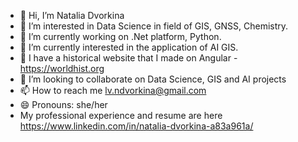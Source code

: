 - 👋 Hi, I’m Natalia Dvorkina
- 👀 I’m interested in Data Science in field of GIS, GNSS, Chemistry.
- 🌱 I’m currently working on .Net platform, Python.
- 🌱 I’m currently interested in the application of AI GIS.
- 🌱 I have a historical website that I made on Angular - https://worldhist.org
- 💞️ I’m looking to collaborate on Data Science, GIS and AI projects 
- 📫 How to reach me lv.ndvorkina@gmail.com
- 😄 Pronouns: she/her
- My professional experience and resume are here https://www.linkedin.com/in/natalia-dvorkina-a83a961a/

<!---
ndvorkina/ndvorkina is a ✨ special ✨ repository because its `README.md` (this file) appears on your GitHub profile.
You can click the Preview link to take a look at your changes.
--->
